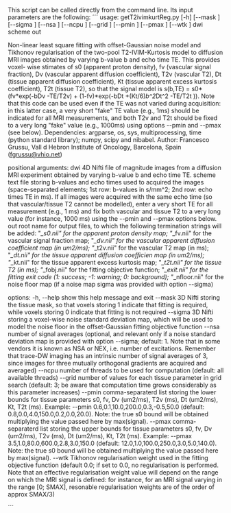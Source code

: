 This script can be called directly from the command line. Its input parameters are the following:
´´´
usage: getT2ivimkurtReg.py [-h] [--mask <file>] [--sigma <file>] [--nsa <value>] [--ncpu <value>] [--grid <value>] [--pmin <list>] [--pmax <list>] [--wtk <value>] dwi scheme out

Non-linear least square fitting with offset-Gaussian noise model and Tikhonov regularisation of the two-pool T2-IVIM-Kurtosis model to diffusion MRI images obtained by varying b-value b and echo time TE. This provides voxel-
wise stimates of s0 (apparent proton density), fv (vascular signal fraction), Dv (vascular apparent diffusion coefficient), T2v (vascular T2), Dt (tissue apparent diffusion coefficient), Kt (tissue apparent excess kurtosis
coefficient), T2t (tissue T2), so that the signal model is s(b,TE) = s0*(fv*exp(-bDv -TE/T2v) + (1-fv)*exp(-bDt +(Kt/6)*b^2*Dt^2 -TE/T2t )). Note that this code can be used even if the TE was not varied during acquisition:
in this latter case, a very short "fake" TE value (e.g., 1ms) should be indicated for all MRI measurements, and both T2v and T2t should be fixed to a very long "fake" value (e.g., 1000ms) using options --pmin and --pmax (see
below). Dependencies: argparse, os, sys, multiprocessing, time (python standard library); numpy, scipy and nibabel. Author: Francesco Grussu, Vall d Hebron Institute of Oncology, Barcelona, Spain (<fgrussu@vhio.net>)

positional arguments:
  dwi             4D Nifti file of magnitude images from a diffusion MRI experiment obtained by varying b-value b and echo time TE.
  scheme          text file storing b-values and echo times used to acquired the images (space-separated elements; 1st row: b-values in s/mm^2; 2nd row: echo times TE in ms). If all images were acquired with the same echo
                  time (so that vascular/tissue T2 cannot be modelled), enter a very short TE for all measurement (e.g., 1 ms) and fix both vascular and tissue T2 to a very long value (for instance, 1000 ms) using the --pmin
                  and --pmax options below.
  out             root name for output files, to which the following termination strings will be added: "*_s0.nii" for the apparent proton density map; "*_fv.nii" for the vascular signal fraction map; "*_dv.nii" for the
                  vascular apparent diffusion coefficient map (in um2/ms); "*_t2v.nii" for the vascular T2 map (in ms); "*_dt.nii" for the tissue apparent diffusion coefficien map (in um2/ms); "*_kt.nii" for the tissue
                  apparent excess kurtosis map; "*_t2t.nii" for the tissue T2 (in ms); "*_fobj.nii" for the fitting objective function; "*_exit.nii" for the fitting exit code (1: success; -1: warning; 0: background);
                  "*_nfloor.nii" for the noise floor map (if a noise map sigma was provided with option --sigma)

options:
  -h, --help      show this help message and exit
  --mask <file>   3D Nifti storing the tissue mask, so that voxels storing 1 indicate that fitting is required, while voxels storing 0 indicate that fitting is not required
  --sigma <file>  3D Nifti storing a voxel-wise noise standard deviation map, which will be used to model the noise floor in the offset-Gaussian fitting objective function
  --nsa <value>   number of signal averages (optional, and relevant only if a noise standard deviation map is provided with option --sigma; default: 1. Note that in some vendors it is known as NSA or NEX, i.e. number of
                  excitations. Remember that trace-DW imaging has an intrinsic number of signal averages of 3, since images for three mutually orthogonal gradients are acquired and averaged)
  --ncpu <value>  number of threads to be used for computation (default: all available threads)
  --grid <value>  number of values for each tissue parameter in grid search (default: 3; be aware that computation time grows considerably as this parameter increases)
  --pmin <list>   comma-separaterd list storing the lower bounds for tissue parameters s0, fv, Dv (um2/ms), T2v (ms), Dt (um2/ms), Kt, T2t (ms). Example: --pmin 0.6,0.1,10.0,200.0,0.3,-0.5,50.0 (default:
                  0.8,0.0,4.0,150.0,0.2,0.0,20.0). Note: the true s0 bound will be obtained multiplying the value passed here by max(signal).
  --pmax <list>   comma-separaterd list storing the upper bounds for tissue parameters s0, fv, Dv (um2/ms), T2v (ms), Dt (um2/ms), Kt, T2t (ms). Example: --pmax 3.5,1.0,80.0,600.0,2.8,3.0,150.0 (default:
                  12.0,1.0,100.0,250.0,3.0,5.0,140.0). Note: the true s0 bound will be obtained multiplying the value passed here by max(signal).
  --wtk <value>   Tikhonov regularisation weight used in the fitting objective function (default 0.0; if set to 0.0, no regularisation is performed. Note that an effective regularisation weight value will depend on the range
                  on which the MRI signal is defined: for instance, for an MRI signal varying in the range [0; SMAX], resonable regularisation weights are of the order of approx SMAX/3)

´´´
